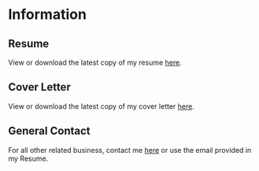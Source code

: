 # Information
## Resume
View or download the latest copy of my resume [here](https://nicven.com/Resume).
## Cover Letter
View or download the latest copy of my cover letter [here](https://nicven.com/Letter).
## General Contact
For all other related business, contact me [here](https://nicven.com/Contact) or use the email provided in my Resume.